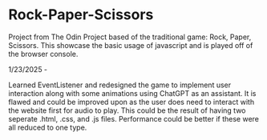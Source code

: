 # Rock-Paper-Scissors

Project from The Odin Project based of the traditional game: Rock, Paper, Scissors. This showcase the basic usage of javascript and is played off of the browser console.

1/23/2025 -

Learned EventListener and redesigned the game to implement user interaction along with some animations using ChatGPT as an assistant. It is flawed and could be improved upon as the user does need to interact with the website first for audio to play. This could be the result of having two seperate .html, .css, and .js files. Performance could be better if these were all reduced to one type.